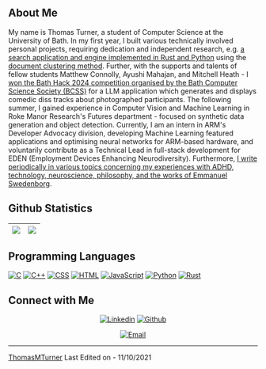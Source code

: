 ## About Me

My name is Thomas Turner, a student of Computer Science at the University of Bath. In my first year, I built various technically involved personal projects, requiring dedication and independent research, e.g. [a search application and engine implemented in Rust and Python](https://complexity314.substack.com/p/devlog-1-the-joy-of-search-part-1) using the [document clustering method](https://en.wikipedia.org/wiki/Document_clustering). Further, with the supports and talents of fellow students Matthew Connolly, Ayushi Mahajan, and Mitchell Heath - I [won the Bath Hack 2024 competition organised by the Bath Computer Science Society (BCSS)](https://devpost.com/software/cypher-a40yxq#updates) for a LLM application which generates and displays comedic diss tracks about photographed participants. The following summer, I gained experience in Computer Vision and Machine Learning in Roke Manor Research's Futures department - focused on synthetic data generation and object detection. Currently, I am an intern in ARM's Developer Advocacy division, developing Machine Learning featured applications and optimising neural networks for ARM-based hardware, and voluntarily contribute as a Technical Lead in full-stack development for EDEN (Employment Devices Enhancing Neurodiversity). Furthermore, [I write periodically in various topics concerning my experiences with ADHD, technology, neuroscience, philosophy, and the works of Emmanuel Swedenborg](https://substack.com/@mycer?utm_source=user-menu).

 
## Github Statistics

<img src="https://github-readme-stats.vercel.app/api?username=ThomasMTurner&&show_icons=true&count_private=true&theme=github_dark">|<img src="https://github-readme-streak-stats.herokuapp.com/?user=ThomasMTurner&theme=blueberry_duo"/>
|---|---|


## Programming Languages

<p>
    <a href="#"><img alt="C" src="https://img.shields.io/badge/C%20-%232370ED.svg?logo=c&logoColor=white"></a>
    <a href="#"><img alt="C++" src="https://img.shields.io/badge/C++%20-%2300599C.svg?logo=c%2B%2B&logoColor=white"></a>
    <a href="#"><img alt="CSS" src="https://img.shields.io/badge/CSS%20-%231572B6.svg?logo=css3&logoColor=white"></a>
    <a href="#"><img alt="HTML" src="https://img.shields.io/badge/HTML%20-%23E34F26.svg?logo=html5&logoColor=white"></a>
    <a href="#"><img alt="JavaScript" src="https://img.shields.io/badge/JavaScript%20-%23F7DF1E.svg?logo=javascript&logoColor=black"></a>
    <a href="#"><img alt="Python" src="https://img.shields.io/badge/Python-3776AB?logo=python&logoColor=white"></a>
    <a href="#"><img alt="Rust" src="https://img.shields.io/badge/Rust-%23000000.svg?logo=rust&logoColor=white"></a>
</p>


## Connect with Me

<p align="center">
  <a href="https://linkedin.com/in/thomas-turner-128154225"><img alt="Linkedin" title="My Linkedin" src="https://img.shields.io/badge/LinkedIn-0077B5?style=for-the-badge&logo=linkedin&logoColor=white"></a>
  <a href="https://github.com/ThomasMTurner"><img alt="Github" title="My Github" src="https://img.shields.io/badge/GitHub-100000?style=for-the-badge&logo=github&logoColor=white"></a>
 </p>
 <p align="center">
  <a href="mailto:thomas.mycer.dev@gmail.com"><img alt="Email" title="My Gmail" src="https://img.shields.io/badge/Gmail-D14836?style=for-the-badge&logo=gmail&logoColor=white"></a>
</p>

------
[ThomasMTurner](https://github.com/ThomasMTurner)
Last Edited on - 11/10/2021
